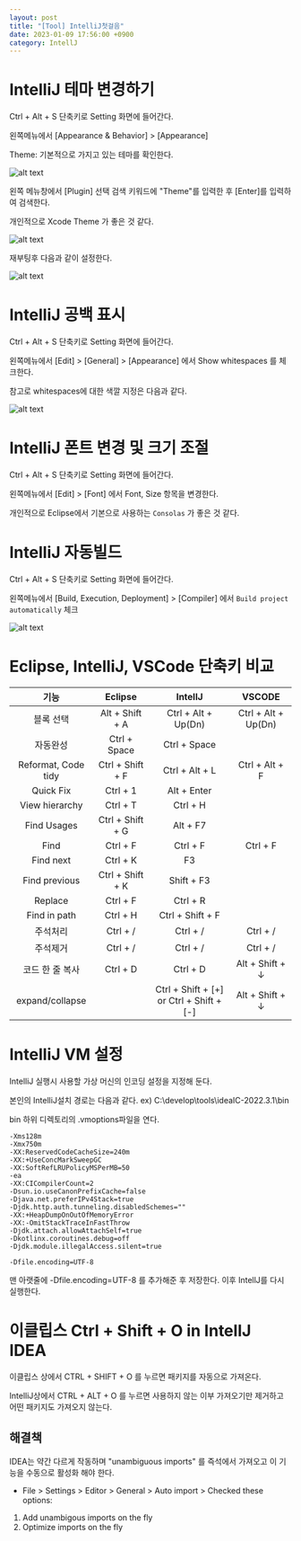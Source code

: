```yaml
---
layout: post
title: "[Tool] IntelliJ첫걸음"
date: 2023-01-09 17:56:00 +0900
category: IntellJ
---
```


# IntelliJ 테마 변경하기

Ctrl + Alt + S 단축키로 Setting 화면에 들어간다.

왼쪽메뉴에서 [Appearance & Behavior] > [Appearance]

Theme: 기본적으로 가지고 있는 테마를 확인한다.

![alt text](/public/img/IntelliJ_01.jpg)

왼쪽 메뉴창에서 [Plugin] 선택 검색 키워드에 "Theme"를 입력한 후 [Enter]를 입력하여 검색한다.

개인적으로 Xcode Theme 가 좋은 것 같다.

![alt text](/public/img/IntelliJ_02.jpg)

재부팅후 다음과 같이 설정한다.

![alt text](/public/img/IntelliJ_03.jpg)

# IntelliJ 공백 표시

Ctrl + Alt + S 단축키로 Setting 화면에 들어간다.

왼쪽메뉴에서 [Edit] > [General] > [Appearance] 에서 Show whitespaces 를 체크한다.

참고로 whitespaces에 대한 색깔 지정은 다음과 같다.

![alt text](/public/img/IntelliJ_04.jpg)

# IntelliJ 폰트 변경 및 크기 조절

Ctrl + Alt + S 단축키로 Setting 화면에 들어간다.

왼쪽메뉴에서 [Edit] > [Font] 에서 Font, Size 항목을 변경한다.

개인적으로 Eclipse에서 기본으로 사용하는 ``Consolas`` 가 좋은 것 같다.

# IntelliJ 자동빌드

Ctrl + Alt + S 단축키로 Setting 화면에 들어간다.

왼쪽메뉴에서 [Build, Execution, Deployment] > [Compiler] 에서 ``Build project automatically`` 체크

![alt text](/public/img/IntelliJ_05.jpg)

# Eclipse, IntelliJ, VSCode 단축키 비교

| 기능 | Eclipse | IntellJ | VSCODE |
| :---: | :---: | :---: | :---: |
| 블록 선택 | Alt + Shift + A　| Ctrl + Alt + Up(Dn) | Ctrl + Alt + Up(Dn) |
| 자동완성 | Ctrl + Space　| Ctrl + Space |  |
| Reformat, Code tidy | Ctrl + Shift + F | Ctrl + Alt + L | Ctrl + Alt + F |
| Quick Fix | Ctrl + 1 | Alt + Enter |  |
| View hierarchy| Ctrl + T | Ctrl + H |  |
| Find Usages | Ctrl + Shift + G | Alt + F7 |  |
| Find | Ctrl + F | Ctrl + F | Ctrl + F |
| Find next | Ctrl + K | F3 |  |
| Find previous | Ctrl + Shift + K | Shift + F3 |  |
| Replace | Ctrl + F | Ctrl + R |  |
| Find in path | Ctrl + H | Ctrl + Shift + F |  |
| 주석처리 | Ctrl + / | Ctrl + / | Ctrl + / |
| 주석제거 | Ctrl + / | Ctrl + / | Ctrl + / |
| 코드 한 줄 복사 | Ctrl + D | Ctrl + D | Alt + Shift + ↓ |
| expand/collapse |  | Ctrl + Shift + [+] or Ctrl + Shift + [-] | Alt + Shift + ↓ |

# IntelliJ VM 설정

IntelliJ 실행시 사용할 가상 머신의 인코딩 설정을 지정해 둔다.

본인의 IntelliJ설치 경로는 다음과 같다.
ex) C:\develop\tools\ideaIC-2022.3.1\bin

bin 하위 디렉토리의 .vmoptions파일을 연다.

```text
-Xms128m
-Xmx750m
-XX:ReservedCodeCacheSize=240m
-XX:+UseConcMarkSweepGC
-XX:SoftRefLRUPolicyMSPerMB=50
-ea
-XX:CICompilerCount=2
-Dsun.io.useCanonPrefixCache=false
-Djava.net.preferIPv4Stack=true
-Djdk.http.auth.tunneling.disabledSchemes=""
-XX:+HeapDumpOnOutOfMemoryError
-XX:-OmitStackTraceInFastThrow
-Djdk.attach.allowAttachSelf=true
-Dkotlinx.coroutines.debug=off
-Djdk.module.illegalAccess.silent=true

-Dfile.encoding=UTF-8
```

맨 아랫줄에 -Dfile.encoding=UTF-8 를 추가해준 후 저장한다.
이후 IntellJ를 다시 실행한다.

# 이클립스 Ctrl + Shift + O in IntellJ IDEA

이클립스 상에서 CTRL + SHIFT + O 를 누르면 패키지를 자동으로 가져온다.

IntelliJ상에서 CTRL + ALT + O 를 누르면 사용하지 않는 이부 가져오기만 제거하고 어떤 패키지도 가져오지 않는다.

## 해결책

IDEA는 약간 다르게 작동하며 "unambiguous imports" 를 즉석에서 가져오고 이 기능을 수동으로 활성화 해야 한다.

- File > Settings > Editor > General > Auto import > Checked these options:

1. Add unambigous imports on the fly
2. Optimize imports on the fly